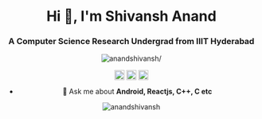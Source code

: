 <h1 align="center">Hi 👋, I'm Shivansh Anand</h1>
<h3 align="center">A Computer Science Research Undergrad from IIIT Hyderabad</h3>
<p align="center"> <img src=https://komarev.com/ghpvc/?username=anandshivansh alt=anandshivansh/> </p>
<p align="center">
<a href=https://www.linkedin.com/in/anandshivansh target="blank"><img align="center" src=https://cdn.jsdelivr.net/npm/simple-icons@3.0.1/icons/linkedin.svg alt="anandshivansh" height="20" width="20" /></a>
<a href=https://fb.com/shivanshanand292 target="blank"><img align="center" src=https://cdn.jsdelivr.net/npm/simple-icons@3.0.1/icons/facebook.svg alt="shivanshanand292" height="20" width="20" /></a>
<a href=https://instagram.com/_shivansh__anand_ target="blank"><img align="center" src=https://cdn.jsdelivr.net/npm/simple-icons@3.0.1/icons/instagram.svg alt="_shivansh__anand_" height="20" width="20" /></a>
</p>
<ul align="center">
  <li> 💬 Ask me about <b>Android, Reactjs, C++, C etc</b></li>
</ul>
<p align="center"> <img src=https://github-readme-stats.vercel.app/api?username=anandshivansh&show_icons=true alt=anandshivansh /> 
</p>
